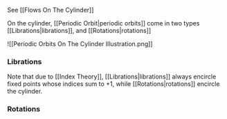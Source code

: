 See [[Flows On The Cylinder]]

On the cylinder, [[Periodic Orbit|periodic orbits]] come in two types [[Librations|librations]], and [[Rotations|rotations]]

![[Periodic Orbits On The Cylinder Illustration.png]]

### Librations
Note that due to [[Index Theory]], [[Librations|librations]] always encircle fixed points whose indices sum to $+1$, while [[Rotations|rotations]] encircle the cylinder. 

### Rotations